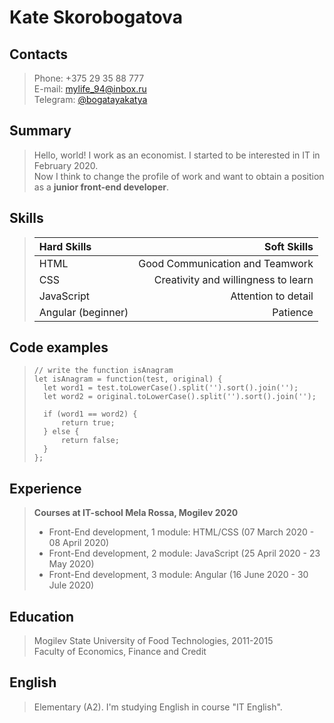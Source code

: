 # Kate Skorobogatova
## Contacts
> Phone: +375 29 35 88 777   
> E-mail: [mylife_94@inbox.ru](mailto:mylife_94@inbox.ru)      
> Telegram: [@bogatayakatya](https://t.me/bogatayakatya)

## Summary
> Hello, world! I work as an economist. I started to be interested in IT in February 2020.   
Now I think to change the profile of work and want to obtain a position as a **junior front-end developer**.

## Skills
> | Hard Skills | Soft Skills |
> | :------ | ------: |
> | HTML | Good Communication and Teamwork |
> | CSS | Creativity and willingness to learn |
> | JavaScript | Attention to detail |
> | Angular (beginner) | Patience |

## Code examples
> ```
> // write the function isAnagram
> let isAnagram = function(test, original) {
>   let word1 = test.toLowerCase().split('').sort().join('');
>   let word2 = original.toLowerCase().split('').sort().join('');
> 
>   if (word1 == word2) {
>       return true;
>   } else {
>       return false;
>   }
> }; 
> ```

## Experience
> **Courses at IT-school Mela Rossa, Mogilev 2020**   
> - Front-End development, 1 module: HTML/CSS (07 March 2020 - 08 April 2020)   
> - Front-End development, 2 module: JavaScript (25 April 2020 - 23 May 2020) 
> - Front-End development, 3 module: Angular (16 June 2020 - 30 Jule 2020) 

## Education
> Mogilev State University of Food Technologies, 2011-2015   
> Faculty of Economics, Finance and Сredit  

## English
> Elementary (A2). I'm studying English in course "IT English".
